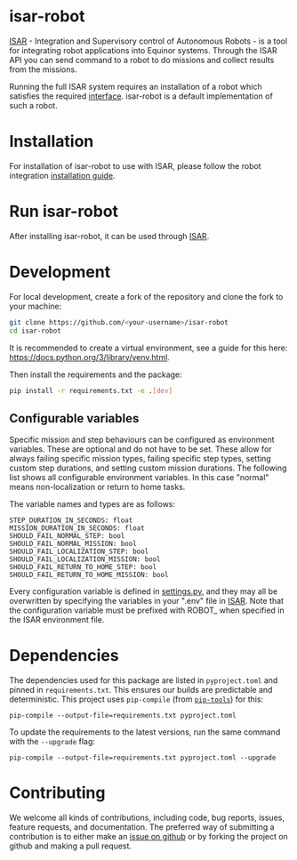 # isar-robot

[ISAR](https://github.com/equinor/isar) - Integration and Supervisory control of Autonomous Robots - is a tool for integrating robot applications into Equinor systems. Through the ISAR API you can send command to a robot to do missions and collect results from the missions.

Running the full ISAR system requires an installation of a robot which satisfies the required [interface](https://github.com/equinor/isar/blob/main/src/robot_interface/robot_interface.py). isar-robot is a default implementation of such a robot.

# Installation

For installation of isar-robot to use with ISAR, please follow the robot integration [installation guide](https://github.com/equinor/isar#robot-integration).

# Run isar-robot

After installing isar-robot, it can be used through [ISAR](https://github.com/equinor/isar).

# Development

For local development, create a fork of the repository and clone the fork to your machine:

```bash
git clone https://github.com/<your-username>/isar-robot
cd isar-robot
```

It is recommended to create a virtual environment, see a guide for this here: https://docs.python.org/3/library/venv.html.

Then install the requirements and the package:

```bash
pip install -r requirements.txt -e .[dev]
```

## Configurable variables

Specific mission and step behaviours can be configured as environment variables. These are optional and do not have to be set. These allow for always failing specific mission types, failing specific step types, setting custom step durations, and setting custom mission durations. The following list shows all configurable environment variables. In this case "normal" means non-localization or return to home tasks.

The variable names and types are as follows: 
```env
STEP_DURATION_IN_SECONDS: float
MISSION_DURATION_IN_SECONDS: float
SHOULD_FAIL_NORMAL_STEP: bool
SHOULD_FAIL_NORMAL_MISSION: bool
SHOULD_FAIL_LOCALIZATION_STEP: bool
SHOULD_FAIL_LOCALIZATION_MISSION: bool
SHOULD_FAIL_RETURN_TO_HOME_STEP: bool 
SHOULD_FAIL_RETURN_TO_HOME_MISSION: bool
```

Every configuration variable is defined in [settings.py](https://github.com/equinor/isar-robot/blob/main/src/isar_robot/config/settings.py), and they may all be overwritten by specifying the variables in your ".env" file in [ISAR](https://github.com/equinor/isar). Note that the configuration variable must be prefixed with ROBOT_ when specified in the ISAR environment file.

# Dependencies

The dependencies used for this package are listed in `pyproject.toml` and pinned in `requirements.txt`. This ensures our builds are predictable and deterministic. This project uses `pip-compile` (from [`pip-tools`](https://github.com/jazzband/pip-tools)) for this:

```
pip-compile --output-file=requirements.txt pyproject.toml
```

To update the requirements to the latest versions, run the same command with the `--upgrade` flag:

```
pip-compile --output-file=requirements.txt pyproject.toml --upgrade
```

# Contributing

We welcome all kinds of contributions, including code, bug reports, issues, feature requests, and documentation. The preferred way of submitting a contribution is to either make an [issue on github](https://github.com/equinor/isar-robot/issues) or by forking the project on github and making a pull request.
